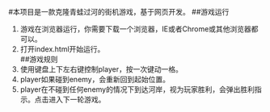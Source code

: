 #本项目是一款克隆青蛙过河的街机游戏，基于网页开发。 
##游戏运行
 1. 游戏在浏览器运行，你需要下载一个浏览器，IE或者Chrome或其他浏览器都可以。<br>
 2. 打开index.html开始运行。<br>
##游戏规则
 1. 使用键盘上下左右键控制player，按一次键动一格。<br>
 2. player如果碰到enemy，会重新回到起始位置。 <br>
 3. player在不碰到任何enemy的情况下到达河岸，视为玩家胜利，会弹出胜利指示。点击进入下一轮游戏。




